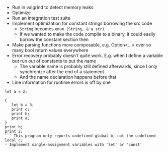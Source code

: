 - Run in valgrind to detect memory leaks
- Optimize
- Run an integration test suite
- Implement optimization for constant strings borrowing the src code
  - `String` becomes `enum (String, &'a str)`
  - If we wanted to make the code compile to a binary, it could easily borrow the constant section then
- Make parsing functions more composable, e.g. Option<...> over so many bool return values everywhere
- Error recovery probably doesn't quite work. E.g. when I define a variable but run out of constants to put the name
  - The variable name is probably still defined afterwards, since I only synchronize after the end of a statement
  - And the name declaration happens before that
- Line information for runtime errors is off by one
 ```
 let a = 2;

{
    let b = 3;
    print c;
    print b;
    print a;
}
print b;
print 2;
``` This program only reports undefined global b, not the undefined local c;
- Implement single-assignment variables with 'let' or 'const'